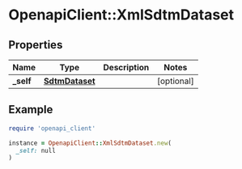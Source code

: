 # OpenapiClient::XmlSdtmDataset

## Properties

| Name | Type | Description | Notes |
| ---- | ---- | ----------- | ----- |
| **_self** | [**SdtmDataset**](SdtmDataset.md) |  | [optional] |

## Example

```ruby
require 'openapi_client'

instance = OpenapiClient::XmlSdtmDataset.new(
  _self: null
)
```

